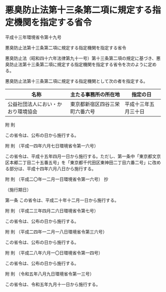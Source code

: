 # 悪臭防止法第十三条第二項に規定する指定機関を指定する省令

平成十三年環境省令第十九号

悪臭防止法第十三条第二項に規定する指定機関を指定する省令

悪臭防止法（昭和四十六年法律第九十一号）第十三条第二項の規定に基づき、悪臭防止法第十三条第二項に規定する指定機関を指定する省令を次のように定める。

悪臭防止法第十三条第二項に規定する指定機関として次の者を指定する。

名称 | 主たる事務所の所在地 | 指定の日  
---|---|---  
公益社団法人におい・かおり環境協会 | 東京都新宿区四谷三栄町六番六号 | 平成十三年五月三十日  
  
附 則

この省令は、公布の日から施行する。

附 則 （平成一四年六月七日環境省令第一六号）

この省令は、平成十五年四月一日から施行する。ただし、第一条中「東京都文京区本郷二丁目二十五番五号」を「東京都千代田区東神田二丁目六番二号」に改める部分は、平成十四年六月八日から施行する。

附 則 （平成二〇年一二月一日環境省令第一六号） 抄

（施行期日）

第一条 この省令は、平成二十年十二月一日から施行する。

附 則 （平成二三年四月二六日環境省令第七号）

この省令は、公布の日から施行する。

附 則 （平成二四年一二月一八日環境省令第三六号）

この省令は、公布の日から施行する。

附 則 （平成二八年六月一〇日環境省令第一四号）

この省令は、公布の日から施行する。

附 則 （令和五年八月九日環境省令第一三号）

この省令は、令和五年九月十一日から施行する。

